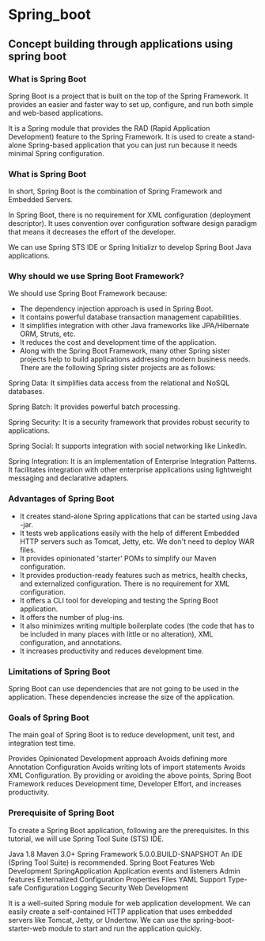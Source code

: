 # Spring_boot
## Concept building through applications using spring boot

### What is Spring Boot
Spring Boot is a project that is built on the top of the Spring Framework. It provides an easier and faster way to set up, configure, and run both simple and web-based applications.

It is a Spring module that provides the RAD (Rapid Application Development) feature to the Spring Framework. It is used to create a stand-alone Spring-based application that you can just run because it needs minimal Spring configuration.

### What is Spring Boot
In short, Spring Boot is the combination of Spring Framework and Embedded Servers.

In Spring Boot, there is no requirement for XML configuration (deployment descriptor). It uses convention over configuration software design paradigm that means it decreases the effort of the developer.

We can use Spring STS IDE or Spring Initializr to develop Spring Boot Java applications.

### Why should we use Spring Boot Framework?

We should use Spring Boot Framework because:

- The dependency injection approach is used in Spring Boot.
- It contains powerful database transaction management capabilities.
- It simplifies integration with other Java frameworks like JPA/Hibernate ORM, Struts, etc.
- It reduces the cost and development time of the application.
- Along with the Spring Boot Framework, many other Spring sister projects help to build applications addressing modern business needs. There are the following Spring sister projects are as follows:

Spring Data: It simplifies data access from the relational and NoSQL databases.

Spring Batch: It provides powerful batch processing.

Spring Security: It is a security framework that provides robust security to applications.

Spring Social: It supports integration with social networking like LinkedIn.

Spring Integration: It is an implementation of Enterprise Integration Patterns. It facilitates integration with other enterprise applications using lightweight messaging and declarative adapters.

### Advantages of Spring Boot
- It creates stand-alone Spring applications that can be started using Java -jar.
- It tests web applications easily with the help of different Embedded HTTP servers such as Tomcat, Jetty, etc. We don't need to deploy WAR files.
- It provides opinionated 'starter' POMs to simplify our Maven configuration.
- It provides production-ready features such as metrics, health checks, and externalized configuration.
  There is no requirement for XML configuration.
- It offers a CLI tool for developing and testing the Spring Boot application.
- It offers the number of plug-ins.
- It also minimizes writing multiple boilerplate codes (the code that has to be included in many places with little or no alteration), XML configuration, and annotations.
- It increases productivity and reduces development time.

### Limitations of Spring Boot
Spring Boot can use dependencies that are not going to be used in the application. These dependencies increase the size of the application.


### Goals of Spring Boot
The main goal of Spring Boot is to reduce development, unit test, and integration test time.

Provides Opinionated Development approach
Avoids defining more Annotation Configuration
Avoids writing lots of import statements
Avoids XML Configuration.
By providing or avoiding the above points, Spring Boot Framework reduces Development time, Developer Effort, and increases productivity.

### Prerequisite of Spring Boot
To create a Spring Boot application, following are the prerequisites. In this tutorial, we will use Spring Tool Suite (STS) IDE.

Java 1.8
Maven 3.0+
Spring Framework 5.0.0.BUILD-SNAPSHOT
An IDE (Spring Tool Suite) is recommended.
Spring Boot Features
Web Development
SpringApplication
Application events and listeners
Admin features
Externalized Configuration
Properties Files
YAML Support
Type-safe Configuration
Logging
Security
Web Development

It is a well-suited Spring module for web application development. We can easily create a self-contained HTTP application that uses embedded servers like Tomcat, Jetty, or Undertow. We can use the spring-boot-starter-web module to start and run the application quickly.
